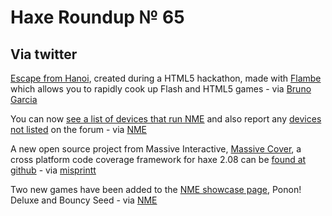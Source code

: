 [_template]: roundup.html
# Haxe Roundup № 65

## Via twitter
[Escape from Hanoi][link 1], created during a HTML5 hackathon, made with [Flambe][link 2] which allows you to rapidly cook up Flash and HTML5 games - via [Bruno Garcia][link 3]

You can now [see a list of devices that run NME][link 4] and also report any [devices not listed][link 5] on the forum - via [NME][link 6]

A new open source project from Massive Interactive, [Massive Cover][link 7], a cross platform code coverage framework for haxe 2.08 can be [found at github][link 8] - via [misprintt][link 9]

Two new games have been added to the [NME showcase page][link 10], Ponon! Deluxe and Bouncy Seed - via [NME][link 11]

[link 1]: http://aduros.emufarmers.com/html5/hanoi/ "Escape from Hanoi, made with Flambe - Flash and HTML5"
[link 2]: https://github.com/aduros/flambe "Flambe at github"
[link 3]: https://www.twitter.com/#!/b_garcia "@b_garcia"
[link 4]: http://www.haxenme.org/about-nme/supported-devices/ "NME supported mobile devices"
[link 5]: http://www.haxenme.org/forums/general-discussion/supported-devices/#456 "Supported Mobile Devices Forum Thread"
[link 6]: https://www.twitter.com/#!/haxenme "@haxenme"
[link 7]: https://github.com/massiveinteractive/MassiveCover "Massive Cover, a cross platform code coverage framework"
[link 8]: https://github.com/massiveinteractive/MassiveCover "Massive Cover, a cross platform code coverage framework"
[link 9]: https://www.twitter.com/#!/misprintt "@misprintt"
[link 10]: http://www.haxenme.org/showcase/ "NME showcase page"
[link 11]: https://www.twitter.com/#!/haxenme "@haxenme"

